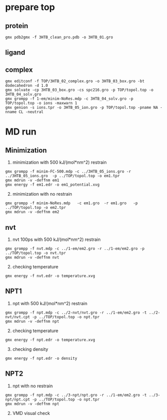 # prepare top
## protein
```
gmx pdb2gmx -f 3HTB_clean_pro.pdb -o 3HTB_01.gro
```
## ligand

## complex
```
gmx editconf -f TOP/3HTB_02_complex.gro -o 3HTB_03_box.gro -bt dodecahedron -d 1.0
gmx solvate -cp 3HTB_03_box.gro -cs spc216.gro -p TOP/topol.top -o 3HTB_04_solv.gro
gmx grompp -f 1-em/minim-NoRes.mdp -c 3HTB_04_solv.gro -p TOP/topol.top -o ions -maxwarn 1
gmx genion -s ions.tpr -o 3HTB_05_ion.gro -p TOP/topol.top -pname NA -nname CL -neutral
```
# MD run
## Minimization
1. minimization with 500 kJ/(mol*nm^2) restrain  
```
gmx grompp -f minim-FC-500.mdp -c ../3HTB_05_ions.gro -r ../3HTB_05_ions.gro  -p ../TOP/topol.top -o em1.tpr
gmx mdrun -v -deffnm em1
gmx energy -f em1.edr -o em1_potential.xvg
```

2. minimization with no restrain  
```
gmx grompp -f minim-NoRes.mdp   -c em1.gro  -r em1.gro   -p ../TOP/topol.top -o em2.tpr
gmx mdrun -v -deffnm em2
```

## nvt
1. nvt 100ps with 500 kJ/(mol*nm^2) restrain  
```
gmx grompp -f nvt.mdp -c ../1-em/em2.gro -r ../1-em/em2.gro -p ../TOP/topol.top -o nvt.tpr
gmx mdrun -v -deffnm nvt
```
2. checking temperature
```
gmx energy -f nvt.edr -o temperature.xvg
```
## NPT1
1. npt with 500 kJ/(mol*nm^2) restrain
```
gmx grompp -f npt.mdp -c ../2-nvt/nvt.gro -r ../1-em/em2.gro -t ../2-nvt/nvt.cpt -p ../TOP/topol.top -o npt.tpr
gmx mdrun -v -deffnm npt
```
2. checking temperature
```
gmx energy -f npt.edr -o temperature.xvg
```
3. checking density
```
gmx energy -f npt.edr -o density
```
## NPT2  
1. npt with no restrain
```
gmx grompp -f npt.mdp -c ../3-npt/npt.gro -r ../1-em/em2.gro -t ../3-npt/npt.cpt -p ../TOP/topol.top -o npt.tpr
gmx mdrun -v -deffnm npt
```
2. VMD visual check  